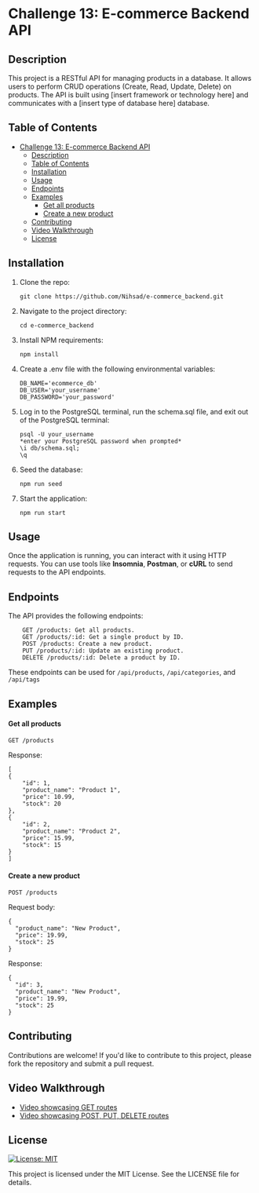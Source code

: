 # Challenge 13: E-commerce Backend API
## Description

This project is a RESTful API for managing products in a database. It allows users to perform CRUD operations (Create, Read, Update, Delete) on products. The API is built using [insert framework or technology here] and communicates with a [insert type of database here] database.
## Table of Contents
- [Challenge 13: E-commerce Backend API](#challenge-13-e-commerce-backend-api)
  - [Description](#description)
  - [Table of Contents](#table-of-contents)
  - [Installation](#installation)
  - [Usage](#usage)
  - [Endpoints](#endpoints)
  - [Examples](#examples)
      - [Get all products](#get-all-products)
      - [Create a new product](#create-a-new-product)
  - [Contributing](#contributing)
  - [Video Walkthrough](#video-walkthrough)
  - [License](#license)

## Installation

1. Clone the repo:
    ```
    git clone https://github.com/Nihsad/e-commerce_backend.git
    ```

1. Navigate to the project directory:
    ```
    cd e-commerce_backend
    ```

2. Install NPM requirements:
    ```
    npm install
    ```

3. Create a .env file with the following environmental variables:
    ```
    DB_NAME='ecommerce_db'
    DB_USER='your_username'
    DB_PASSWORD='your_password'
    ```

1. Log in to the PostgreSQL terminal, run the schema.sql file, and exit out of the PostgreSQL terminal:
    ```
    psql -U your_username
    *enter your PostgreSQL password when prompted*
    \i db/schema.sql;
    \q
    ```

1. Seed the database:
    ```
    npm run seed
    ```

2. Start the application:
    ```
    npm run start
    ```


## Usage

Once the application is running, you can interact with it using HTTP requests. You can use tools like **Insomnia**, **Postman**, or **cURL** to send requests to the API endpoints.

## Endpoints

The API provides the following endpoints:
```
    GET /products: Get all products.
    GET /products/:id: Get a single product by ID.
    POST /products: Create a new product.
    PUT /products/:id: Update an existing product.
    DELETE /products/:id: Delete a product by ID.
```

These endpoints can be used for `/api/products`, `/api/categories`, and `/api/tags`

## Examples
#### Get all products

    GET /products

Response:
```
[
{
    "id": 1,
    "product_name": "Product 1",
    "price": 10.99,
    "stock": 20
},
{
    "id": 2,
    "product_name": "Product 2",
    "price": 15.99,
    "stock": 15
}
]
```

#### Create a new product
```
POST /products
```
Request body:
```
{
  "product_name": "New Product",
  "price": 19.99,
  "stock": 25
}
```
Response:
```
{
  "id": 3,
  "product_name": "New Product",
  "price": 19.99,
  "stock": 25
}
```
## Contributing
Contributions are welcome! If you'd like to contribute to this project, please fork the repository and submit a pull request.

## Video Walkthrough
* [Video showcasing GET routes]((https://drive.google.com/file/d/1wdEYmwJTIgiFCsurIbGqxI5ftUBIhTHu/view?usp=sharing))
* [Video showcasing POST, PUT, DELETE routes](https://drive.google.com/file/d/1q93fp4sunNEsh_KwZ3UZZcPvMPA7ow3O/view?usp=sharing)

## License
[![License: MIT](https://img.shields.io/badge/License-MIT-yellow.svg)](https://opensource.org/licenses/MIT)

This project is licensed under the MIT License. See the LICENSE file for details. 